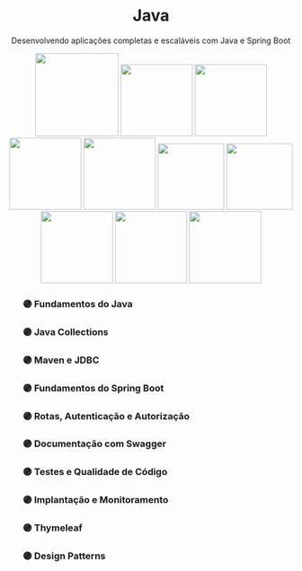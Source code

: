<div align="center">
  <h1>Java</h1>
</div>
<p align="center">Desenvolvendo aplicações completas e escaláveis com Java e Spring Boot</p>
<div align="center">
  <img src="https://img.icons8.com/?size=512&id=13679&format=png" width="148px" height="148px">
  <img src="https://img.icons8.com/fluent/512/docker.png" width="128px" height="128px">
  <img src="https://cdn.iconscout.com/icon/free/png-256/free-postgresql-8-1175119.png?f=webp" width="128px" height="128px">
  <img src="https://media.lordicon.com/icons/wired/gradient/1330-rest-api.svg" width="128px" height="128px">
  <img src="https://img.icons8.com/?size=512&id=rHpveptSuwDz&format=png" width="128px" height="128px">
  <img src="https://static-00.iconduck.com/assets.00/swagger-icon-2048x2048-563qbzey.png" width="118px" height="118px">
  <img src="https://www.dtidigital.com.br/wp-content/uploads/2019/02/1_DeBhsZUhS7RPLwyd1-Ul8A.png" width="118px" height="118px">
  <img src="https://img.icons8.com/fluent/512/prometheus-app.png" width="128px" height="128px">
  <img src="https://cdn.iconscout.com/icon/free/png-256/free-grafana-3628811-3030088.png" width="128px" height="128px">
  <img src="https://static-00.iconduck.com/assets.00/file-type-maven-icon-1532x2048-ey28j8qf.png" width="128px" height="128px">
</div>

<div>
  <ul>
    <h3> 🟣 Fundamentos do Java
    <h3> 🟣 Java Collections 
    <h3> 🟣 Maven e JDBC 
    <h3> 🟣 Fundamentos do Spring Boot 
    <h3> 🟣 Rotas, Autenticação e Autorização
    <h3> 🟣 Documentação com Swagger
    <h3> 🟣 Testes e Qualidade de Código  
    <h3> 🟣 Implantação e Monitoramento
    <h3> 🟣 Thymeleaf
    <h3> 🟣 Design Patterns
  </ul>
</div>
